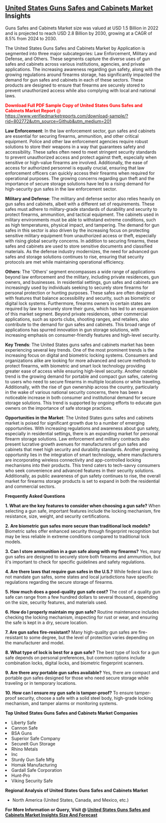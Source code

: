 <h2><a href="https://www.verifiedmarketreports.com/download-sample/?rid=802772&amp;utm_source=Github&amp;utm_medium=201" target="_blank">United States Guns Safes and Cabinets Market</a> Insights</h2><p>Guns Safes and Cabinets Market size was valued at USD 1.5 Billion in 2022 and is projected to reach USD 2.8 Billion by 2030, growing at a CAGR of 8.5% from 2024 to 2030.</p><p><p>The United States Guns Safes and Cabinets Market by Application is segmented into three major subcategories: Law Enforcement, Military and Defense, and Others. These segments capture the diverse uses of gun safes and cabinets across various institutions, agencies, and private applications. The increasing awareness regarding gun safety, along with the growing regulations around firearms storage, has significantly impacted the demand for gun safes and cabinets in each of these sectors. These products are designed to ensure that firearms are securely stored to prevent unauthorized access while also complying with local and national laws.<p><span class=""><span style="color: #ff0000;"><strong>Download Full PDF Sample Copy of United States Guns Safes and Cabinets Market Report</strong> @ </span><a href="https://www.verifiedmarketreports.com/download-sample/?rid=802772&amp;utm_source=Github&amp;utm_medium=201" target="_blank">https://www.verifiedmarketreports.com/download-sample/?rid=802772&amp;utm_source=Github&amp;utm_medium=201</a></span></p></p><p><strong>Law Enforcement</strong>: In the law enforcement sector, gun safes and cabinets are essential for securing firearms, ammunition, and other critical equipment. Police and other law enforcement agencies require robust solutions to store their weapons in a way that guarantees safety and accessibility. These safes often need to meet stringent security standards to prevent unauthorized access and protect against theft, especially when sensitive or high-value firearms are involved. Additionally, the ease of access for authorized personnel is equally crucial, ensuring that law enforcement officers can quickly access their firearms when required for operational purposes. The growing concerns regarding gun theft and the importance of secure storage solutions have led to a rising demand for high-security gun safes in the law enforcement sector. <p><strong>Military and Defense</strong>: The military and defense sector also relies heavily on gun safes and cabinets, albeit with a different set of requirements. These safes must adhere to military-grade standards of durability and security to protect firearms, ammunition, and tactical equipment. The cabinets used in military environments must be able to withstand extreme conditions, such as high temperatures, physical impact, and tampering. The demand for gun safes in this sector is also driven by the increasing focus on protecting sensitive military equipment from unauthorized access or theft, especially with rising global security concerns. In addition to securing firearms, these safes and cabinets are used to store sensitive documents and classified materials. As the defense industry modernizes, the need for advanced gun safes and storage solutions continues to rise, ensuring that security protocols are met while maintaining operational efficiency. <p><strong>Others</strong>: The 'Others' segment encompasses a wide range of applications beyond law enforcement and the military, including private residences, gun owners, and businesses. In residential settings, gun safes and cabinets are increasingly used by individuals seeking to securely store firearms for personal protection or hunting purposes. These safes are often designed with features that balance accessibility and security, such as biometric or digital lock systems. Furthermore, firearms owners in certain states are required by law to securely store their guns, which has led to an expansion of this market segment. Beyond private residences, other commercial applications, such as sports clubs, shooting ranges, and retailers, also contribute to the demand for gun safes and cabinets. This broad range of applications has spurred innovation in gun storage solutions, with increasing emphasis on consumer-friendly features and high-level security. <p><strong>Key Trends</strong>: The United States guns safes and cabinets market has been experiencing several key trends. One of the most prominent trends is the increasing focus on digital and biometric locking systems. Consumers and organizations alike are looking for more advanced and secure methods to protect firearms, with biometric and smart lock technology providing greater ease of access while ensuring high-level security. Another notable trend is the growing demand for portable and compact gun safes, catering to users who need to secure firearms in multiple locations or while traveling. Additionally, with the rise of gun ownership across the country, particularly in the wake of various national security concerns, there has been a noticeable increase in both consumer and institutional demand for secure storage solutions. This trend is supported by ongoing efforts to educate gun owners on the importance of safe storage practices.<p><strong>Opportunities in the Market</strong>: The United States guns safes and cabinets market is poised for significant growth due to a number of emerging opportunities. With increasing regulations and awareness about gun safety, especially in residential settings, there is an expanding market for personal firearm storage solutions. Law enforcement and military contracts also present lucrative growth avenues for manufacturers of gun safes and cabinets that meet high security and durability standards. Another growing opportunity lies in the integration of smart technology, where manufacturers are incorporating wireless connectivity and app-controlled locking mechanisms into their products. This trend caters to tech-savvy consumers who seek convenience and advanced features in their security solutions. Additionally, as public awareness of gun safety continues to rise, the overall market for firearms storage products is set to expand in both the residential and commercial sectors.<p><strong>Frequently Asked Questions</strong></p><p><strong>1. What are the key features to consider when choosing a gun safe?</strong> When selecting a gun safe, important features include the locking mechanism, fire resistance, size, weight, and security certifications. <p><strong>2. Are biometric gun safes more secure than traditional lock models?</strong> Biometric safes offer enhanced security through fingerprint recognition but may be less reliable in extreme conditions compared to traditional lock models. <p><strong>3. Can I store ammunition in a gun safe along with my firearms?</strong> Yes, many gun safes are designed to securely store both firearms and ammunition, but it's important to check for specific guidelines and safety regulations. <p><strong>4. Are there laws that require gun safes in the U.S.?</strong> While federal laws do not mandate gun safes, some states and local jurisdictions have specific regulations regarding the secure storage of firearms. <p><strong>5. How much does a good-quality gun safe cost?</strong> The cost of a quality gun safe can range from a few hundred dollars to several thousand, depending on the size, security features, and materials used. <p><strong>6. How do I properly maintain my gun safe?</strong> Routine maintenance includes checking the locking mechanism, inspecting for rust or wear, and ensuring the safe is kept in a dry, secure location. <p><strong>7. Are gun safes fire-resistant?</strong> Many high-quality gun safes are fire-resistant to some degree, but the level of protection varies depending on the manufacturer and model. <p><strong>8. What type of lock is best for a gun safe?</strong> The best type of lock for a gun safe depends on personal preferences, but common options include combination locks, digital locks, and biometric fingerprint scanners. <p><strong>9. Are there any portable gun safes available?</strong> Yes, there are compact and portable gun safes designed for those who need secure storage while traveling or in temporary locations. <p><strong>10. How can I ensure my gun safe is tamper-proof?</strong> To ensure tamper-proof security, choose a safe with a solid steel body, high-grade locking mechanism, and tamper alarms or monitoring systems. </p><p><strong>Top United States Guns Safes and Cabinets Market Companies</strong></p><div data-test-id=""><p><li>Liberty Safe</li><li> Cannon Safe</li><li> BSA Guns</li><li> Superior Safe Company</li><li> SecureIt Gun Storage</li><li> Rhino Metals</li><li> Inc</li><li> Sturdy Gun Safe Mfg</li><li> Homak Manufacturing</li><li> Gardall Safe Corporation</li><li> Hunt-Pro</li><li> Viking Security Safe</li></p><div><strong>Regional Analysis of&nbsp;United States Guns Safes and Cabinets Market</strong></div><ul><li dir="ltr"><p dir="ltr">North America&nbsp;(United States, Canada, and Mexico, etc.)</p></li></ul><p><strong>For More Information or Query, Visit @&nbsp;</strong><strong><a href="https://www.verifiedmarketreports.com/product/guns-safes-and-cabinets-market/?utm_source=Github&amp;utm_medium=201" target="_blank">United States Guns Safes and Cabinets Market Insights Size And Forecast</a></strong></p></div>
